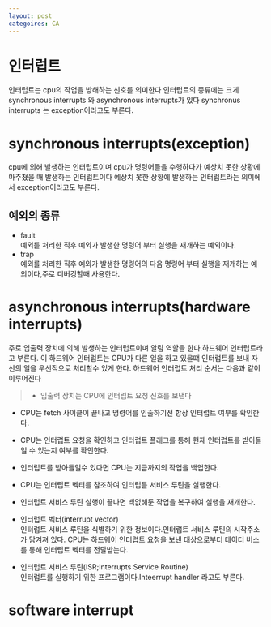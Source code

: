 ```yaml
---
layout: post
categoires: CA
---
```

# 인터럽트
인터럽트는 cpu의 작업을 방해하는 신호를 의미한다
인터럽트의 종류에는 크게 synchronous interrupts 와 asynchronous interrupts가 있다 synchronus interrupts 는 exception이라고도 부른다.
#   synchronous interrupts(exception)
cpu에 의해 발생하는 인터럽트이며 cpu가 명령어들을 수행하다가 예상치 못한 상황에 마주쳤을 때 발생하는 인터럽트이다
예상치 못한 상황에 발생하는 인터럽트라는 의미에서 exception이라고도 부른다.
## 예외의 종류
- fault   
예외를 처리한 직후 예외가 발생한 명령어 부터 실행을 재개하는 예외이다.
- trap  
예외를 처리한 직후 예외가 발생한 명령어의 다음 명령어 부터 실행을 재개하는 예외이다,주로 디버깅할때 사용한다.

# asynchronous interrupts(hardware interrupts)
주로 입출력 장치에 의해 발생하는 인터럽트이며 알림 역할을 한다.하드웨어 인터럽트라고 부른다.
이 하드웨어 인터럽트는 CPU가 다른 일을 하고 있을떄 인터럽트를 보내 자신의 일을 우선적으로 처리할수 있게 한다.
하드웨어 인터럽트 처리 순서는 다음과 같이 이루어진다
> - 입출력 장치는 CPU에 인터럽트 요청 신호를 보낸다
- CPU는 fetch 사이클이 끝나고 명령어를 인출하기전 항상 인터럽트 여부를 확인한다.
- CPU는 인터럽트 요청을 확인하고 인터럽트 플래그를 통해 현재 인터럽트를 받아들일 수 있는지 여부를 확인한다.
- 인터럽트를 받아들일수 있다면 CPU는 지금까지의 작업을 백업한다.
- CPU는 인터럽트 벡터를 참조하여 인터럽틀 서비스 루틴을 실행한다.
- 인터럽트 서비스 루틴 실행이 끝나면 백없해둔 작업을 복구하여 실행을 재개한다.

- 인터럽트 벡터(interrupt vector)  
인터럽트 서비스 루틴을 식별하기 위한 정보이다.인터럽트 서비스 루틴의 시작주소가 담겨져 있다.
CPU는 하드웨어 인터럽트 요청을 보낸 대상으로부터 데이터 버스를 통해 인터럽트 벡터를 전달받는다.


- 인터럽트 서비스 루틴(ISR;Interrupts Service Routine)   
인터럽트를 실행하기 위한 프로그램이다.Inteerrupt handler 라고도 부른다.



# software interrupt